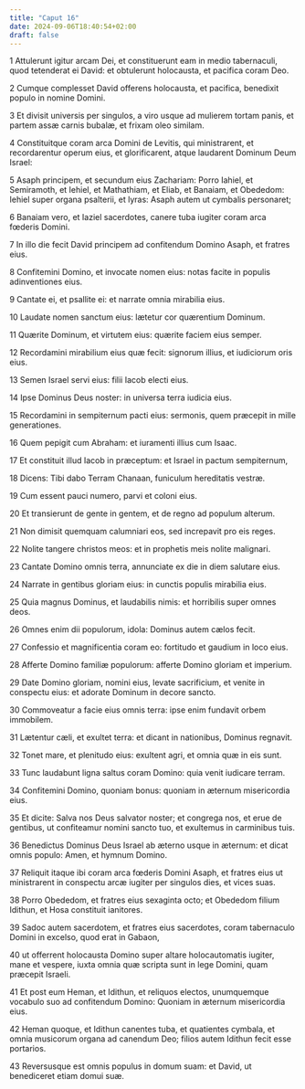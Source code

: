 ```yaml
---
title: "Caput 16"
date: 2024-09-06T18:40:54+02:00
draft: false
---
```




1 Attulerunt igitur arcam Dei, et constituerunt eam in medio tabernaculi, quod tetenderat ei David: et obtulerunt holocausta, et pacifica coram Deo.

2 Cumque complesset David offerens holocausta, et pacifica, benedixit populo in nomine Domini.

3 Et divisit universis per singulos, a viro usque ad mulierem tortam panis, et partem assæ carnis bubalæ, et frixam oleo similam.

4 Constituitque coram arca Domini de Levitis, qui ministrarent, et recordarentur operum eius, et glorificarent, atque laudarent Dominum Deum Israel:

5 Asaph principem, et secundum eius Zachariam: Porro Iahiel, et Semiramoth, et Iehiel, et Mathathiam, et Eliab, et Banaiam, et Obededom: Iehiel super organa psalterii, et lyras: Asaph autem ut cymbalis personaret;

6 Banaiam vero, et Iaziel sacerdotes, canere tuba iugiter coram arca fœderis Domini.

7 In illo die fecit David principem ad confitendum Domino Asaph, et fratres eius.

8 Confitemini Domino, et invocate nomen eius: notas facite in populis adinventiones eius.

9 Cantate ei, et psallite ei: et narrate omnia mirabilia eius.

10 Laudate nomen sanctum eius: lætetur cor quærentium Dominum.

11 Quærite Dominum, et virtutem eius: quærite faciem eius semper.

12 Recordamini mirabilium eius quæ fecit: signorum illius, et iudiciorum oris eius.

13 Semen Israel servi eius: filii Iacob electi eius.

14 Ipse Dominus Deus noster: in universa terra iudicia eius.

15 Recordamini in sempiternum pacti eius: sermonis, quem præcepit in mille generationes.

16 Quem pepigit cum Abraham: et iuramenti illius cum Isaac.

17 Et constituit illud Iacob in præceptum: et Israel in pactum sempiternum,

18 Dicens: Tibi dabo Terram Chanaan, funiculum hereditatis vestræ.

19 Cum essent pauci numero, parvi et coloni eius.

20 Et transierunt de gente in gentem, et de regno ad populum alterum.

21 Non dimisit quemquam calumniari eos, sed increpavit pro eis reges.

22 Nolite tangere christos meos: et in prophetis meis nolite malignari.

23 Cantate Domino omnis terra, annunciate ex die in diem salutare eius.

24 Narrate in gentibus gloriam eius: in cunctis populis mirabilia eius.

25 Quia magnus Dominus, et laudabilis nimis: et horribilis super omnes deos.

26 Omnes enim dii populorum, idola: Dominus autem cælos fecit.

27 Confessio et magnificentia coram eo: fortitudo et gaudium in loco eius.

28 Afferte Domino familiæ populorum: afferte Domino gloriam et imperium.

29 Date Domino gloriam, nomini eius, levate sacrificium, et venite in conspectu eius: et adorate Dominum in decore sancto.

30 Commoveatur a facie eius omnis terra: ipse enim fundavit orbem immobilem.

31 Lætentur cæli, et exultet terra: et dicant in nationibus, Dominus regnavit.

32 Tonet mare, et plenitudo eius: exultent agri, et omnia quæ in eis sunt.

33 Tunc laudabunt ligna saltus coram Domino: quia venit iudicare terram.

34 Confitemini Domino, quoniam bonus: quoniam in æternum misericordia eius.

35 Et dicite: Salva nos Deus salvator noster; et congrega nos, et erue de gentibus, ut confiteamur nomini sancto tuo, et exultemus in carminibus tuis.

36 Benedictus Dominus Deus Israel ab æterno usque in æternum: et dicat omnis populo: Amen, et hymnum Domino.

37 Reliquit itaque ibi coram arca fœderis Domini Asaph, et fratres eius ut ministrarent in conspectu arcæ iugiter per singulos dies, et vices suas.

38 Porro Obededom, et fratres eius sexaginta octo; et Obededom filium Idithun, et Hosa constituit ianitores.

39 Sadoc autem sacerdotem, et fratres eius sacerdotes, coram tabernaculo Domini in excelso, quod erat in Gabaon,

40 ut offerrent holocausta Domino super altare holocautomatis iugiter, mane et vespere, iuxta omnia quæ scripta sunt in lege Domini, quam præcepit Israeli.

41 Et post eum Heman, et Idithun, et reliquos electos, unumquemque vocabulo suo ad confitendum Domino: Quoniam in æternum misericordia eius.

42 Heman quoque, et Idithun canentes tuba, et quatientes cymbala, et omnia musicorum organa ad canendum Deo; filios autem Idithun fecit esse portarios.

43 Reversusque est omnis populus in domum suam: et David, ut benediceret etiam domui suæ.

